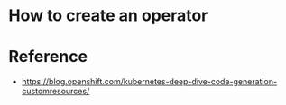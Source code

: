 # How to create an operator





# Reference
+ https://blog.openshift.com/kubernetes-deep-dive-code-generation-customresources/
